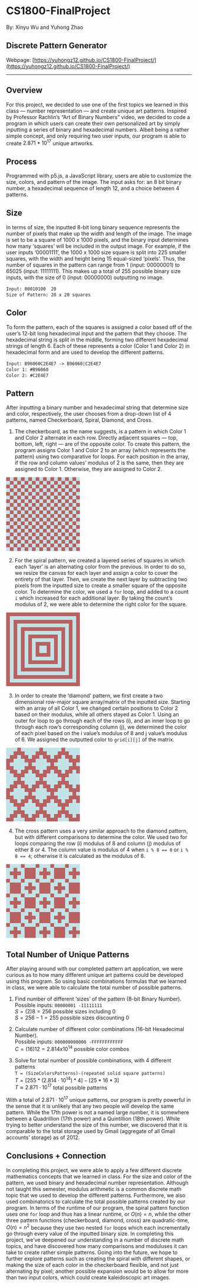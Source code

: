 # CS1800-FinalProject
By: Xinyu Wu and Yuhong Zhao

## Discrete Pattern Generator
Webpage: [https://yuhongz12.github.io/CS1800-FinalProject/](https://yuhongz12.github.io/CS1800-FinalProject/)

---------------------------------------

## Overview
For this project, we decided to use one of the first topics we learned in this class — number representation — and create unique art patterns. Inspired by Professor Rachlin’s “Art of Binary Numbers” video, we decided to code a program in which users can create their own personalized art by simply inputting a series of binary and hexadecimal numbers. Albeit being a rather simple concept, and only requiring two user inputs, our program is able to create $2.871 * 10^{17}$ unique artworks.

## Process
Programmed with p5.js, a JavaScript library, users are able to customize the size, colors, and pattern of the image. The input asks for: an 8 bit binary number, a hexadecimal sequence of length 12, and a choice between 4 patterns.  

## Size
In terms of size, the inputted 8-bit long binary sequence represents the number of pixels that make up the width and length of the image. The image is set to be a square of 1000 x 1000 pixels, and the binary input determines how many ‘squares’ will be included in the output image. For example, if the user inputs ‘00001111’, the 1000 x 1000 size square is split into 225 smaller squares, with the width and height being 15 equal-sized ‘pixels’. Thus, the number of squares in the pattern can range from 1 (input: 00000001) to 65025 (input: 11111111). This makes up a total of 255 possible binary size inputs, with the size of 0 (input: 00000000) outputting no image.

```
Input: 00010100  20
Size of Pattern: 20 x 20 squares
```

## Color
To form the pattern, each of the squares is assigned a color based off of the user’s 12-bit long hexadecimal input and the pattern that they choose. The hexadecimal string is split in the middle, forming two different hexadecimal strings of length 6. Each of these represents a color (Color 1 and Color 2) in hexadecimal form and are used to develop the different patterns.

```
Input: B96060C2E4E7 -> B96060|C2E4E7
Color 1: #B96060 
Color 2: #C2E4E7
```

## Pattern
After inputting a binary number and hexadecimal string that determine size and color, respectively, the user chooses from a drop-down list of 4 patterns, named Checkerboard, Spiral, Diamond, and Cross.

1. The checkerboard, as the name suggests, is a pattern in which Color 1 and Color 2 alternate in each row. Directly adjacent squares — top, bottom, left, right — are of the opposite color. To create this pattern, the program assigns Color 1 and Color 2 to an array (which represents the pattern) using two comparative for loops. For each position in the array, if the row and column values’ modulus of 2 is the same, then they are assigned to Color 1. Otherwise, they are assigned to Color 2.  
<img src="img/checkerboard.png" alt="drawing" width="200"/>


2. For the spiral pattern, we created a layered series of squares in which each ‘layer’ is an alternating color from the previous. In order to do so, we resize the canvas for each layer and assign a color to cover the entirety of that layer. Then, we create the next layer by subtracting two pixels from the inputted size to create a smaller square of the opposite color. To determine the color, we used a `for` loop, and added to a count `i` which increased for each additional layer. By taking the count’s modulus of 2, we were able to determine the right color for the square.  
<img src="img/spiral.png" alt="drawing" width="200"/>

3. In order to create the ‘diamond’ pattern, we first create a two dimensional row-major square array/matrix of the inputted size. Starting with an array of all Color 1, we changed certain positions to Color 2 based on their modulus, while all others stayed as Color 1. Using an outer for loop to go through each of the rows (i), and an inner loop to go through each row’s corresponding column (j), we determined the color of each pixel based on the i value’s modulus of 8 and j value’s modulus of 6. We assigned the outputted color to `grid[i][j]` of the matrix.  
<img src="img/diamond.png" alt="drawing" width="200"/>

4. The cross pattern uses a very similar approach to the diamond pattern, but with different comparisons to determine the color. We used two for loops comparing the row (i) modulus of 8 and column (j) modulus of either 8 or 4. The column value is modulus of 4 when `i % 8 == 0` or  `i % 8 == 4`; otherwise it is calculated as the modulus of 8.  
<img src="img/cross.png" alt="drawing" width="200"/>

## Total Number of Unique Patterns
After playing around with our completed pattern art application, we were curious as to how many different unique art patterns could be developed using this program. So using basic combinations formulas that we learned in class, we were able to calculate the total number of possible patterns.

1. Find number of different ‘sizes’ of the pattern (8-bit Binary Number).   
Possible inputs: `00000001 -11111111 `  
$S = (2)8=256$ possible sizes including 0  
$S = 256-1=255$ possible sizes discounting 0


2. Calculate number of different color combinations (16-bit Hexadecimal Number).  
Possible inputs: `000000000000 -FFFFFFFFFFFF `  
$C = (16)12=2.814 x 10^{14}$ possible color combos

3. Solve for total number of possible combinations, with 4 different patterns  
`T = (SizeColorsPatterns)-(repeated solid square patterns)`  
$T=[255 * (2.814 \cdot 10^{14} )*4]-[25 * 16 * 3]$  
$T \approx 2.871 \cdot 10^{17}$ total possible patterns

With a total of $2.871 \cdot 10^{17}$ unique patterns, our program is pretty powerful in the sense that it is unlikely that any two people will develop the same pattern. While the 17th power is not a named large number, it is somewhere between a Quadrillion (17th power) and a Quintillion (18th power). While trying to better understand the size of this number, we discovered that it is comparable to the total storage used by Gmail (aggregate of all Gmail accounts’ storage) as of 2012. 

## Conclusions + Connection
In completing this project, we were able to apply a few different discrete mathematics concepts that we learned in class. For the size and color of the pattern, we used binary and hexadecimal number representation. Although not taught this semester, modulus arithmetic is a common discrete math topic that we used to develop the different patterns. Furthermore, we also used combinatorics to calculate the total possible patterns created by our program. In terms of the runtime of our program, the spiral pattern function uses one `for` loop and thus has a linear runtime, or $O(n)=n$, while the other three pattern functions (checkerboard, diamond, cross) are quadratic-time, $O(n)=n^2$ because they use two nested `for` loops which each incrementally go through every value of the inputted binary size. In completing this project, we’ve deepened our understanding in a number of discrete math topics, and have discovered how many comparisons and moduluses it can take to create rather simple patterns. Going into the future, we hope to further explore patterns such as creating the spiral with different shapes, or making the size of each color in the checkerboard flexible, and not just alternating by pixel; another possible expansion would be to allow for more than two input colors, which could create kaleidoscopic art images.